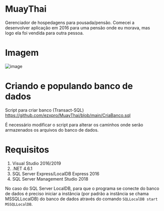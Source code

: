 # MuayThai
Gerenciador de hospedagens para pousada/pensão. Comecei a desenvolver aplicação em 2016 para uma pensão onde eu morava, mas logo ela foi vendida para outra pessoa.

# Imagem
![image](https://user-images.githubusercontent.com/15344931/122095274-8a825680-cde3-11eb-97dd-c4999478b133.png)


# Criando e populando banco de dados
Script para criar banco (Transact-SQL)
https://github.com/ezxpro/MuayThai/blob/main/CriaBanco.sql

É necessário modificar o script para alterar os caminhos onde serão armazenados os arquivos do banco de dados.

# Requisitos
1. Visual Studio 2016/2019
2. .NET 4.6.1
3. SQL Server Express/LocalDB Express 2016
4. SQL Server Management Studio 2018

No caso do SQL Server LocalDB, para que o programa se conecte do banco de dados é preciso iniciar a instância (por padrão a instância se chama MSSQLLocalDB) do banco de dados através do comando `SQLLocalDB start MSSQLLocalDB`. 
